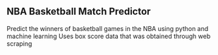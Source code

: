 NBA Basketball Match Predictor
----------------------------------
Predict the winners of basketball games in the NBA using python and machine learning
Uses box score data that was obtained through web scraping
